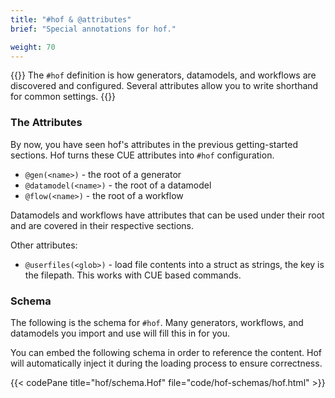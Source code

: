 ```yaml
---
title: "#hof & @attributes"
brief: "Special annotations for hof."

weight: 70
---
```


{{<lead>}}
The `#hof` definition is how generators, datamodels, and workflows are discovered and configured.
Several attributes allow you to write shorthand for common settings.
{{</lead>}}


### The Attributes

By now, you have seen hof's attributes in the previous getting-started sections.
Hof turns these CUE attributes into `#hof` configuration.

- `@gen(<name>)` - the root of a generator
- `@datamodel(<name>)` - the root of a datamodel
- `@flow(<name>)` - the root of a workflow

Datamodels and workflows have attributes that can be used under their root
and are covered in their respective sections.

Other attributes:

- `@userfiles(<glob>)` - load file contents into a struct as strings, the key is the filepath.
  This works with CUE based commands.

### Schema

The following is the schema for `#hof`.
Many generators, workflows, and datamodels
you import and use will fill this in for you.

You can embed the following schema in order to reference the content.
Hof will automatically inject it during the loading process to ensure correctness.

{{< codePane title="hof/schema.Hof" file="code/hof-schemas/hof.html" >}}
